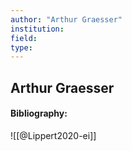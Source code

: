```yaml
---
author: "Arthur Graesser"
institution:
field:
type:
---
```


## Arthur Graesser
#### Bibliography:

![[@Lippert2020-ei]]
